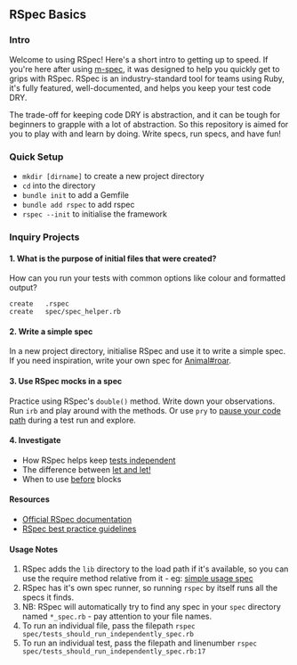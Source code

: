 ## RSpec Basics

### Intro
Welcome to using RSpec! Here's a short intro to getting up to speed. If you're here after using [m-spec](https://github.com/dearshrewdwit/m-spec), it was designed to help you quickly get to grips with RSpec. RSpec is an industry-standard tool for teams using Ruby, it's fully featured, well-documented, and helps you keep your test code DRY.

The trade-off for keeping code DRY is abstraction, and it can be tough for beginners to grapple with a lot of abstraction. So this repository is aimed for you to play with and learn by doing. Write specs, run specs, and have fun!

### Quick Setup

- `mkdir [dirname]` to create a new project directory
- `cd` into the directory
- `bundle init` to add a Gemfile
- `bundle add rspec` to add rspec
- `rspec --init` to initialise the framework

### Inquiry Projects

#### 1.  What is the purpose of initial files that were created?
How can you run your tests with common options like colour and formatted output?
```
create   .rspec
create   spec/spec_helper.rb
```

#### 2. Write a simple spec
In a new project directory, initialise RSpec and use it to write a simple spec. If you need inspiration, write your own spec for [Animal#roar](lib/animal.rb).

#### 3. Use RSpec mocks in a spec

Practice using RSpec's `double()` method. Write down your observations. Run `irb` and play around with the methods. Or use `pry` to [pause your code path](https://medium.com/@eddgr/the-absolute-beginners-guide-to-using-pry-in-ruby-b08681558fa6) during a test run and explore.

#### 4. Investigate

- How RSpec helps keep [tests independent](spec/tests_should_run_independently_spec.rb)
- The difference between [let and let!](spec/let_and_let!_spec.rb)
- When to use [before](spec/before_spec.rb) blocks

#### Resources

- [Official RSpec documentation](https://relishapp.com/rspec/)
- [RSpec best practice guidelines](https://www.betterspecs.org/)

#### Usage Notes
1. RSpec adds the `lib` directory to the load path if it's available, so you can use the require method relative from it - eg: [simple usage spec](spec/simple_usage_spec.rb)
2. RSpec has it's own spec runner, so running `rspec` by itself runs all the specs it finds.
3. NB: RSpec will automatically try to find any spec in your `spec` directory named `*_spec.rb` - pay attention to your file names.
4. To run an individual file, pass the filepath `rspec spec/tests_should_run_independently_spec.rb`
5. To run an individual test, pass the filepath and linenumber `rspec spec/tests_should_run_independently_spec.rb:17`
